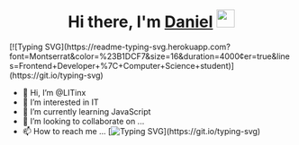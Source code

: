 <h1 align="center">Hi there, I'm <a href="https://github.com/LITinx/" target="_blank">Daniel</a> 
<img src="https://github.com/blackcater/blackcater/raw/main/images/Hi.gif" height="32"/></h1>
[![Typing SVG](https://readme-typing-svg.herokuapp.com?font=Montserrat&color=%23B1DCF7&size=16&duration=4000&center=true&lines=Frontend+Developer+%7C+Computer+Science+student)](https://git.io/typing-svg)


- 👋 Hi, I’m @LITinx
- 👀 I’m interested in IT
- 🌱 I’m currently learning JavaScript
- 💞️ I’m looking to collaborate on ...
- 📫 How to reach me ...
[![Typing SVG](https://readme-typing-svg.herokuapp.com?color=%2336BCF7&lines=Hello+World!)](https://git.io/typing-svg)

<!---
LITinx/LITinx is a ✨ special ✨ repository because its `README.md` (this file) appears on your GitHub profile.
You can click the Preview link to take a look at your changes.
--->
